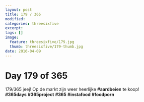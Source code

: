 ```yaml
---
layout: post
title: 179 / 365
modified:
categories: threesixfive
excerpt:
tags: []
image:
  feature: threesixfive/179.jpg
  thumb: threesixfive/179-thumb.jpg
date: 2016-04-09
---
```


# Day 179 of 365

179/365 jeej! Op de markt zijn weer heerlijke **\#aardbeien** te koop! **\#365days** **\#365project** **\#365** **\#instafood** **\#foodporn**
